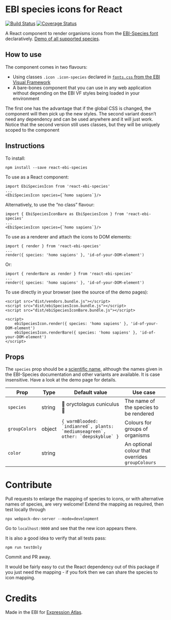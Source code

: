 # EBI species icons for React

[![Build Status](https://travis-ci.org/ebi-gene-expression-group/react-ebi-species.svg?branch=master)](https://travis-ci.org/gxa/react-ebi-species) [![Coverage Status](https://coveralls.io/repos/github/ebi-gene-expression-group/react-ebi-species/badge.svg?branch=master)](https://coveralls.io/github/ebi-gene-expression-group/react-ebi-species?branch=master)

A React component to render organisms icons from the [EBI-Species font](https://www.ebi.ac.uk/style-lab/general/fonts/v1.3/#EBI-Species) declaratively.
[Demo of all supported species](https://ebi-gene-expression-group.github.io/react-ebi-species/html/).

## How to use
The component comes in two flavours:
* Using classes `.icon .icon-species` declared in [`fonts.css` from the EBI Visual Framework](https://www.ebi.ac.uk/style-lab/websites/)
* A bare-bones component that you can use in any web application without depending on the EBI VF styles being loaded in
your environment

The first one has the advantage that if the global CSS is changed, the component will then pick up the new styles. The second variant doesn’t need any dependency and can be used anywhere and it will just work. Notice that the second
version still uses classes, but they will be uniquely scoped to the component

## Instructions
To install:
```
npm install --save react-ebi-species
```

To use as a React component:
```
import EbiSpeciesIcon from 'react-ebi-species'
...
<EbiSpeciesIcon species={`homo sapiens`}/>
```

Alternatively, to use the “no class” flavour:
```
import { EbiSpeciesIconBare as EbiSpeciesIcon } from 'react-ebi-species'
...
<EbiSpeciesIcon species={`homo sapiens`}/>
```

To use as a renderer and attach the icons to DOM elements:
```
import { render } from 'react-ebi-species'
...
render({ species: 'homo sapiens' }, 'id-of-your-DOM-element')
```

Or:
```
import { renderBare as render } from 'react-ebi-species'
...
render({ species: 'homo sapiens' }, 'id-of-your-DOM-element')
```

To use directly in your browser (see the source of the demo pages):
```
<script src="dist/vendors.bundle.js"></script>
<script src="dist/ebiSpeciesIcon.bundle.js"></script>
<script src="dist/ebiSpeciesIconBare.bundle.js"></script>

<script>
    ebiSpeciesIcon.render({ species: 'homo sapiens' }, 'id-of-your-DOM-element')
    ebiSpeciesIcon.renderBare({ species: 'homo sapiens' }, 'id-of-your-DOM-element')
</script>

```

## Props
The `species` prop should be a [scientific name](http://www.ensembl.org/info/about/species.html), although the names
given in the EBI-Species documentation and other variants are available. It is case insensitive. Have a look at the
demo page for details.

|      Prop     |  Type  |       Default value         |                     Use case                     |
|---------------|--------|-----------------------------|--------------------------------------------------|
| `species`     | string | 🐰 oryctolagus cuniculus 🐰  | The name of the species to be rendered           |
| `groupColors` | object | ```{ warmBlooded: `indianred`, plants: `mediumseagreen`, other: `deepskyblue` }``` | Colours for groups of organisms |
| `color`       | string |                             | An optional colour that overrides `groupColours` |

# Contribute
Pull requests to enlarge the mapping of species to icons, or with alternative names of species, are very welcome!
Extend the mapping as required, then test locally through
```
npx webpack-dev-server --mode=development
```

Go to `localhost:9000` and see that the new icon appears there.

It is also a good idea to verify that all tests pass:
```
npm run testOnly
```

Commit and PR away.

It would be fairly easy to cut the React dependency out of this package if you just need the mapping - if you fork then
we can share the species to icon mapping.

# Credits
Made in the EBI for [Expression Atlas](https://www.ebi.ac.uk/gxa).
